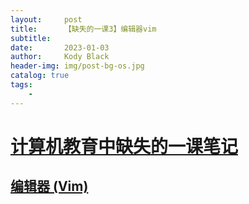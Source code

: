 ```yaml
---
layout:     post
title:      【缺失的一课3】编辑器vim
subtitle:   
date:       2023-01-03
author:     Kody Black
header-img: img/post-bg-os.jpg
catalog: true
tags:
    - 
---
```


# [计算机教育中缺失的一课笔记](https://missing-semester-cn.github.io/)

## [编辑器 (Vim)](https://missing-semester-cn.github.io/2020/editors/)
